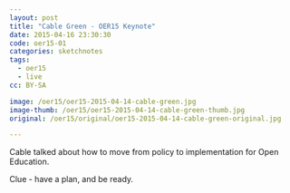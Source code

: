 ```yaml
---
layout: post
title: "Cable Green - OER15 Keynote"
date: 2015-04-16 23:30:30
code: oer15-01
categories: sketchnotes
tags:
  - oer15
  - live
cc: BY-SA

image: /oer15/oer15-2015-04-14-cable-green.jpg
image-thumb: /oer15/oer15-2015-04-14-cable-green-thumb.jpg
original: /oer15/original/oer15-2015-04-14-cable-green-original.jpg

---
```


Cable talked about how to move from policy to implementation for Open Education.

Clue - have a plan, and be ready.
